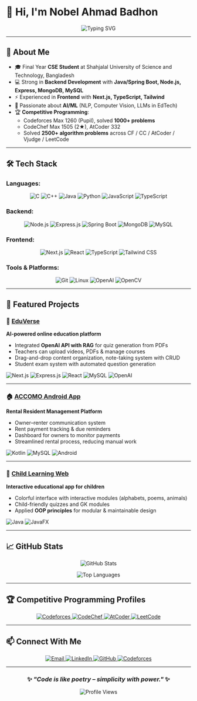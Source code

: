# 👋 Hi, I'm Nobel Ahmad Badhon  

<div align="center">

![Typing SVG](https://readme-typing-svg.herokuapp.com?font=Fira+Code&pause=1000&color=36BCF7&center=true&vCenter=true&width=600&lines=Final-year+CSE+Student;Backend+Developer+(Java%2C+Spring+Boot%2C+Node.js);Full-stack+MERN+Explorer;AI%2FML+Enthusiast)

</div>

---

## 🌟 About Me
- 🎓 Final Year **CSE Student** at Shahjalal University of Science and Technology, Bangladesh  
- 💻 Strong in **Backend Development** with **Java/Spring Boot, Node.js, Express, MongoDB, MySQL**  
- ⚡ Experienced in **Frontend** with **Next.js, TypeScript, Tailwind**  
- 🤖 Passionate about **AI/ML** (NLP, Computer Vision, LLMs in EdTech)  
- 🏆 **Competitive Programming**:  
  - Codeforces Max 1260 (Pupil), solved **1000+ problems**  
  - CodeChef Max 1505 (2★), AtCoder 332  
  - Solved **2500+ algorithm problems** across CF / CC / AtCoder / Vjudge / LeetCode  

---

## 🛠️ Tech Stack

### **Languages:**
<p align="center">
  <img src="https://img.shields.io/badge/C-00599C?style=for-the-badge&logo=c&logoColor=white" alt="C"/>
  <img src="https://img.shields.io/badge/C++-00599C?style=for-the-badge&logo=cplusplus&logoColor=white" alt="C++"/>
  <img src="https://img.shields.io/badge/Java-ED8B00?style=for-the-badge&logo=openjdk&logoColor=white" alt="Java"/>
  <img src="https://img.shields.io/badge/Python-3776AB?style=for-the-badge&logo=python&logoColor=white" alt="Python"/>
  <img src="https://img.shields.io/badge/JavaScript-F7DF1E?style=for-the-badge&logo=javascript&logoColor=black" alt="JavaScript"/>
  <img src="https://img.shields.io/badge/TypeScript-007ACC?style=for-the-badge&logo=typescript&logoColor=white" alt="TypeScript"/>
</p>

### **Backend:**
<p align="center">
  <img src="https://img.shields.io/badge/Node.js-43853D?style=for-the-badge&logo=node.js&logoColor=white" alt="Node.js"/>
  <img src="https://img.shields.io/badge/Express.js-404D59?style=for-the-badge&logo=express&logoColor=white" alt="Express.js"/>
  <img src="https://img.shields.io/badge/Spring_Boot-6DB33F?style=for-the-badge&logo=spring&logoColor=white" alt="Spring Boot"/>
  <img src="https://img.shields.io/badge/MongoDB-4EA94B?style=for-the-badge&logo=mongodb&logoColor=white" alt="MongoDB"/>
  <img src="https://img.shields.io/badge/MySQL-005C84?style=for-the-badge&logo=mysql&logoColor=white" alt="MySQL"/>
</p>

### **Frontend:**
<p align="center">
  <img src="https://img.shields.io/badge/Next.js-000000?style=for-the-badge&logo=nextdotjs&logoColor=white" alt="Next.js"/>
  <img src="https://img.shields.io/badge/React-20232A?style=for-the-badge&logo=react&logoColor=61DAFB" alt="React"/>
  <img src="https://img.shields.io/badge/TypeScript-007ACC?style=for-the-badge&logo=typescript&logoColor=white" alt="TypeScript"/>
  <img src="https://img.shields.io/badge/Tailwind_CSS-38B2AC?style=for-the-badge&logo=tailwind-css&logoColor=white" alt="Tailwind CSS"/>
</p>

### **Tools & Platforms:**
<p align="center">
  <img src="https://img.shields.io/badge/Git-F05032?style=for-the-badge&logo=git&logoColor=white" alt="Git"/>
  <img src="https://img.shields.io/badge/Linux-FCC624?style=for-the-badge&logo=linux&logoColor=black" alt="Linux"/>
  <img src="https://img.shields.io/badge/OpenAI-412991?style=for-the-badge&logo=openai&logoColor=white" alt="OpenAI"/>
  <img src="https://img.shields.io/badge/OpenCV-27338e?style=for-the-badge&logo=OpenCV&logoColor=white" alt="OpenCV"/>
</p>

---

## 🚀 Featured Projects  

### 📘 [EduVerse](https://github.com/md-abdullah-92/Eduverse)  
**AI-powered online education platform**  
- Integrated **OpenAI API with RAG** for quiz generation from PDFs  
- Teachers can upload videos, PDFs & manage courses  
- Drag-and-drop content organization, note-taking system with CRUD  
- Student exam system with automated question generation  

<p>
  <img src="https://img.shields.io/badge/Next.js-000000?style=for-the-badge&logo=nextdotjs&logoColor=white" alt="Next.js"/>
  <img src="https://img.shields.io/badge/Express.js-404D59?style=for-the-badge&logo=express&logoColor=white" alt="Express.js"/>
  <img src="https://img.shields.io/badge/React-20232A?style=for-the-badge&logo=react&logoColor=61DAFB" alt="React"/>
  <img src="https://img.shields.io/badge/MySQL-005C84?style=for-the-badge&logo=mysql&logoColor=white" alt="MySQL"/>
  <img src="https://img.shields.io/badge/OpenAI-412991?style=for-the-badge&logo=openai&logoColor=white" alt="OpenAI"/>
</p>

---

### 🏠 [ACCOMO Android App](https://github.com/BadhonAhmad/ACCOMO-Android-App)  
**Rental Resident Management Platform**  
- Owner–renter communication system  
- Rent payment tracking & due reminders  
- Dashboard for owners to monitor payments  
- Streamlined rental process, reducing manual work  

<p>
  <img src="https://img.shields.io/badge/Kotlin-0095D5?style=for-the-badge&logo=kotlin&logoColor=white" alt="Kotlin"/>
  <img src="https://img.shields.io/badge/MySQL-005C84?style=for-the-badge&logo=mysql&logoColor=white" alt="MySQL"/>
  <img src="https://img.shields.io/badge/Android-3DDC84?style=for-the-badge&logo=android&logoColor=white" alt="Android"/>
</p>

---

### 🎨 [Child Learning Web](https://github.com/BadhonAhmad/Child-Learning-App)  
**Interactive educational app for children**  
- Colorful interface with interactive modules (alphabets, poems, animals)  
- Child-friendly quizzes and GK modules  
- Applied **OOP principles** for modular & maintainable design  

<p>
  <img src="https://img.shields.io/badge/Java-ED8B00?style=for-the-badge&logo=openjdk&logoColor=white" alt="Java"/>
  <img src="https://img.shields.io/badge/JavaFX-ED8B00?style=for-the-badge&logo=openjdk&logoColor=white" alt="JavaFX"/>
</p>

---

## 📈 GitHub Stats

<div align="center">
  
![GitHub Stats](https://github-readme-stats.vercel.app/api?username=BadhonAhmad&show_icons=true&theme=radical)

![Top Languages](https://github-readme-stats.vercel.app/api/top-langs/?username=BadhonAhmad&layout=compact&theme=radical)

</div>

---

## 🏆 Competitive Programming Profiles

<p align="center">
  <a href="https://codeforces.com/profile/BADHON30">
    <img src="https://img.shields.io/badge/Codeforces-445f9d?style=for-the-badge&logo=codeforces&logoColor=white" alt="Codeforces"/>
  </a>
  <a href="#">
    <img src="https://img.shields.io/badge/CodeChef-5B4638?style=for-the-badge&logo=codechef&logoColor=white" alt="CodeChef"/>
  </a>
  <a href="#">
    <img src="https://img.shields.io/badge/AtCoder-000000?style=for-the-badge&logo=atcoder&logoColor=white" alt="AtCoder"/>
  </a>
  <a href="#">
    <img src="https://img.shields.io/badge/LeetCode-FFA116?style=for-the-badge&logo=leetcode&logoColor=black" alt="LeetCode"/>
  </a>
</p>

---

## 📫 Connect With Me  

<p align="center">
  <a href="mailto:ahmadbadhon28@gmail.com">
    <img src="https://img.shields.io/badge/Email-D14836?style=for-the-badge&logo=gmail&logoColor=white" alt="Email"/>
  </a>
  <a href="https://linkedin.com/in/badhon-ahmad-5a5894225">
    <img src="https://img.shields.io/badge/LinkedIn-0077B5?style=for-the-badge&logo=linkedin&logoColor=white" alt="LinkedIn"/>
  </a>
  <a href="https://github.com/BadhonAhmad">
    <img src="https://img.shields.io/badge/GitHub-181717?style=for-the-badge&logo=github&logoColor=white" alt="GitHub"/>
  </a>
  <a href="https://codeforces.com/profile/BADHON30">
    <img src="https://img.shields.io/badge/Codeforces-445f9d?style=for-the-badge&logo=codeforces&logoColor=white" alt="Codeforces"/>
  </a>
</p>

---

<div align="center">
  
### ✨ *"Code is like poetry – simplicity with power."* ✨  

![Profile Views](https://komarev.com/ghpvc/?username=BadhonAhmad&color=brightgreen&style=for-the-badge)

</div>
